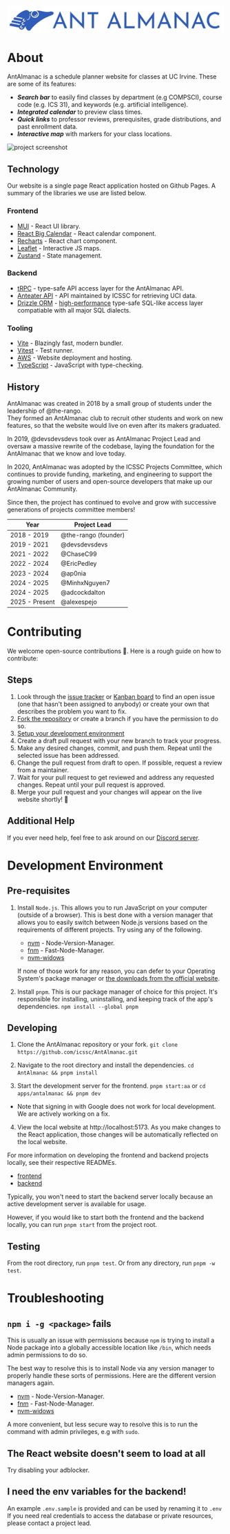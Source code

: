 ![AntAlmanac](apps/antalmanac/public/banner.png)

# About

AntAlmanac is a schedule planner website for classes at UC Irvine. These are some of its features:

- ___Search bar___ to easily find classes by department (e.g COMPSCI), course code (e.g. ICS 31), and keywords (e.g. artificial intelligence).
- ___Integrated calendar___ to preview class times.
- ___Quick links___ to professor reviews, prerequisites, grade distributions, and past enrollment data.
- ___Interactive map___ with markers for your class locations.

![project screenshot](https://github.com/user-attachments/assets/1e76c77c-a24d-459e-8ec8-8e9f3fa9a6bc)

## Technology
Our website is a single page React application hosted on Github Pages.
A summary of the libraries we use are listed below.

### Frontend
- [MUI](https://mui.com) - React UI library.
- [React Big Calendar](https://github.com/jquense/react-big-calendar) - React calendar component.
- [Recharts](https://recharts.org/en-US) - React chart component.
- [Leaflet](https://leafletjs.com) - Interactive JS maps.
- [Zustand](https://docs.pmnd.rs/zustand/getting-started/introduction) - State management.

### Backend
- [tRPC](https://trpc.io) - type-safe API access layer for the AntAlmanac API.
- [Anteater API](https://docs.icssc.club/docs/about/anteaterapi) - API maintained by ICSSC for retrieving UCI data.
- [Drizzle ORM](https://orm.drizzle.team/) - [high-performance](https://orm.drizzle.team/benchmarks) type-safe SQL-like access layer compatiable with all major SQL dialects. 

### Tooling
- [Vite](https://vitejs.dev) - Blazingly fast, modern bundler.
- [Vitest](https://vitest.dev) - Test runner.
- [AWS](https://aws.amazon.com) - Website deployment and hosting.
- [TypeScript](https://www.typescriptlang.org) - JavaScript with type-checking.

## History

AntAlmanac was created in 2018 by a small group of students under the leadership of @the-rango.  
They formed an AntAlmanac club to recruit other students and work on new features,
so that the website would live on even after its makers graduated.  

In 2019, @devsdevsdevs took over as AntAlmanac Project Lead and oversaw a massive rewrite of the codebase,
laying the foundation for the AntAlmanac that we know and love today.  

In 2020, AntAlmanac was adopted by the ICSSC Projects Committee, which continues to provide funding, marketing, and engineering 
to support the growing number of users and open-source developers that make up our AntAlmanac Community.

Since then, the project has continued to evolve and grow with successive generations of projects committee members!

| Year           | Project Lead         |
| ---------------| -------------------- |
| 2018 - 2019    | @the-rango (founder) |
| 2019 - 2021    | @devsdevsdevs        |
| 2021 - 2022    | @ChaseC99            |
| 2022 - 2024    | @EricPedley          |
| 2023 - 2024    | @ap0nia              |
| 2024 - 2025    | @MinhxNguyen7        |
| 2024 - 2025    | @adcockdalton        |
| 2025 - Present | @alexespejo          |



# Contributing

We welcome open-source contributions 🤗.
Here is a rough guide on how to contribute:

## Steps
1. Look through the 
  [issue tracker](https://github.com/icssc/AntAlmanac/issues) or 
  [Kanban board](https://github.com/icssc/AntAlmanac/wiki/Kanban-Board-Docs) 
  to find an open issue (one that hasn't been assigned to anybody)
  or create your own that describes the problem you want to fix. 
2. [Fork the repository](https://docs.github.com/en/get-started/quickstart/fork-a-repo) or
   create a branch if you have the permission to do so.
3. [Setup your development environment](#get-setup-to-develop-locally)
4. Create a draft pull request with your new branch to track your progress.
5. Make any desired changes, commit, and push them. Repeat until the selected issue has been addressed.
6. Change the pull request from draft to open. If possible, request a review from a maintainer.
7. Wait for your pull request to get reviewed and address any requested changes.
   Repeat until your pull request is approved.
8. Merge your pull request and your changes will appear on the live website shortly! 🥳

## Additional Help
If you ever need help, feel free to ask around on our [Discord server](https://discord.gg/Zu8KZHERtJ).

# Development Environment

## Pre-requisites
1. Install `Node.js`. This allows you to run JavaScript on your computer (outside of a browser).
   This is best done with a version manager that allows you to easily switch between
   Node.js versions based on the requirements of different projects.
   Try using any of the following.
   - [nvm](https://github.com/nvm-sh/nvm) - Node-Version-Manager.
   - [fnm](https://github.com/Schniz/fnm) - Fast-Node-Manager.
   - [nvm-widows](https://github.com/coreybutler/nvm-windows)

   If none of those work for any reason, you can defer to your Operating System's
   package manager or [the downloads from the official website](https://nodejs.org/en/download).

2. Install `pnpm`. This is our package manager of choice for this project.
   It's responsible for installing, uninstalling, and keeping track of the app's dependencies.
   `npm install --global pnpm`

## Developing
1. Clone the AntAlmanac repository or your fork.
   `git clone https://github.com/icssc/AntAlmanac.git`

2. Navigate to the root directory and install the dependencies.
   `cd AntAlmanac && pnpm install`

3. Start the development server for the frontend.
  `pnpm start:aa` or `cd apps/antalmanac && pnpm dev`
  - Note that signing in with Google does not work for local development. We are actively working on a fix.

4. View the local website at http://localhost:5173.
   As you make changes to the React application, those changes will be automatically reflected on the local website.


For more information on developing the frontend and backend projects locally, 
see their respective READMEs.

- [frontend](/apps/antalmanac/README.md)
- [backend](/apps/backend/README.md)

Typically, you won't need to start the backend server locally 
because an active development server is available for usage. 

However, if you would like to start both the frontend and the backend locally,
you can run `pnpm start` from the project root.

## Testing
From the root directory, run `pnpm test`. Or from any directory, run `pnpm -w test`.


# Troubleshooting

## `npm i -g <package>` fails
This is usually an issue with permissions because `npm` is trying to install a Node package 
into a globally accessible location like `/bin`, which needs admin permissions to do so.

The best way to resolve this is to install Node via any version manager to properly handle 
these sorts of permissions. Here are the different version managers again.
- [nvm](https://github.com/nvm-sh/nvm) - Node-Version-Manager.
- [fnm](https://github.com/Schniz/fnm) - Fast-Node-Manager.
- [nvm-widows](https://github.com/coreybutler/nvm-windows)

A more convenient, but less secure way to resolve this is to run the command with admin privileges, e.g with `sudo`.

## The React website doesn't seem to load at all
Try disabling your adblocker.

## I need the env variables for the backend!
An example `.env.sample` is provided and can be used by renaming it to `.env`
If you need real credentials to access the database or private resources,
please contact a project lead.

